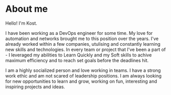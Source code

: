 # About me

Hello! I'm Kost. 

I have been working as a DevOps engineer for some time. My love for automation and networks brought me to this
position over the years. I've already worked within a few companies, utulising and constantly learning new skills and 
technologies. In every team or project that I've been a part of - I leveraged my abilities to Learn Quickly and 
my Soft skills to achive maximum efficiency and to reach set goals before the deadlines hit.

I am a highly socialized person and love working in teams. I have a strong work ethic and am not scared of leadership positions. 
I am always looking for new opportunities to learn and grow, working on fun, interesting and inspiring projects and ideas.